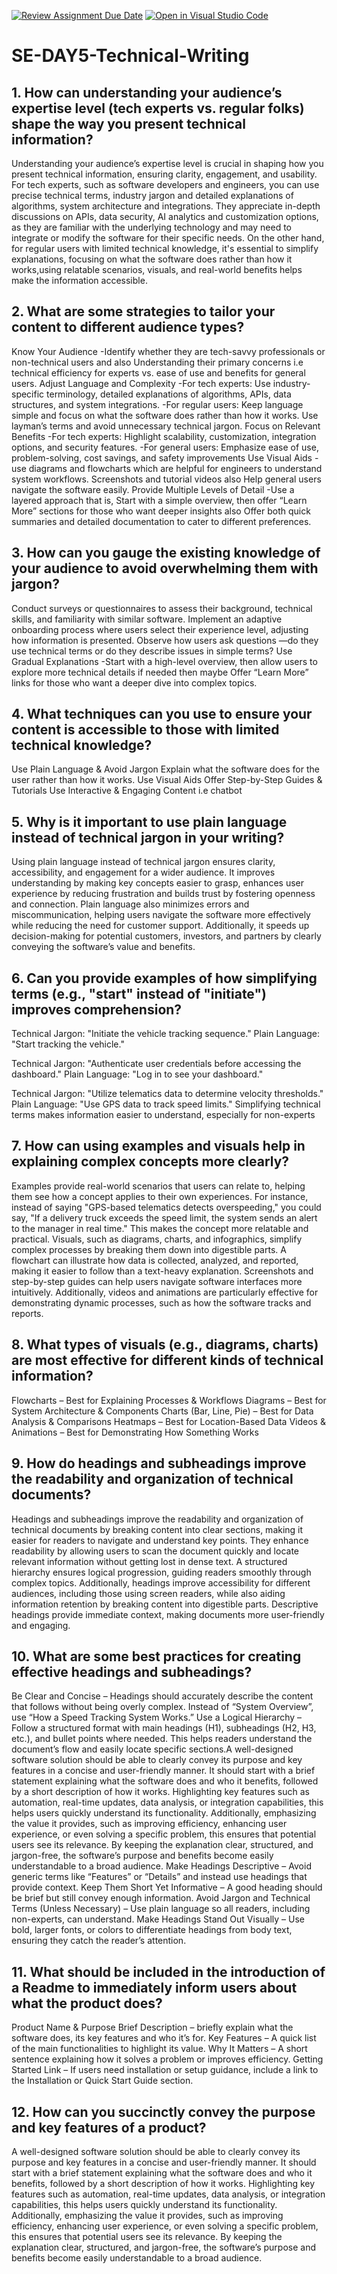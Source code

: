 [![Review Assignment Due Date](https://classroom.github.com/assets/deadline-readme-button-22041afd0340ce965d47ae6ef1cefeee28c7c493a6346c4f15d667ab976d596c.svg)](https://classroom.github.com/a/zsAR-pyY)
[![Open in Visual Studio Code](https://classroom.github.com/assets/open-in-vscode-2e0aaae1b6195c2367325f4f02e2d04e9abb55f0b24a779b69b11b9e10269abc.svg)](https://classroom.github.com/online_ide?assignment_repo_id=18704875&assignment_repo_type=AssignmentRepo)
# SE-DAY5-Technical-Writing
## 1. How can understanding your audience’s expertise level (tech experts vs. regular folks) shape the way you present technical information?

Understanding your audience’s expertise level is crucial in shaping how you present technical information, ensuring clarity, engagement, and usability. 
For tech experts, such as software developers and engineers, you can use precise technical terms, industry jargon and detailed explanations of algorithms, system architecture and integrations. They appreciate in-depth discussions on APIs, data security, AI analytics and customization options, as they are familiar with the underlying technology and may need to integrate or modify the software for their specific needs. 
On the other hand, for regular users with limited technical knowledge, it's essential to simplify explanations, focusing on what the software does rather than how it works,using relatable scenarios, visuals, and real-world benefits helps make the information accessible. 

## 2. What are some strategies to tailor your content to different audience types?

Know Your Audience -Identify whether they are tech-savvy professionals  or non-technical users and also Understanding their primary concerns i.e technical efficiency for experts vs. ease of use and benefits for general users.
Adjust Language and Complexity -For tech experts: Use industry-specific terminology, detailed explanations of algorithms, APIs, data structures, and system integrations.
                               -For regular users: Keep language simple and focus on what the software does rather than how it works. Use layman’s terms and avoid unnecessary technical jargon.
Focus on Relevant Benefits -For tech experts: Highlight scalability, customization, integration options, and security features.
                           -For general users: Emphasize ease of use, problem-solving, cost savings, and safety improvements
Use Visual Aids -use diagrams and flowcharts which are helpful for engineers to understand system workflows. Screenshots and tutorial videos also Help general users navigate the software easily.
Provide Multiple Levels of Detail -Use a layered approach that is, Start with a simple overview, then offer “Learn More” sections for those who want deeper insights also Offer both quick summaries and detailed documentation to cater to different preferences.

## 3. How can you gauge the existing knowledge of your audience to avoid overwhelming them with jargon?

Conduct surveys or questionnaires to assess their background, technical skills, and familiarity with similar software.
Implement an adaptive onboarding process where users select their experience level, adjusting how information is presented.
Observe how users ask questions —do they use technical terms or do they describe issues in simple terms?
Use Gradual Explanations -Start with a high-level overview, then allow users to explore more technical details if needed then maybe Offer “Learn More” links for those who want a deeper dive into complex topics.


## 4. What techniques can you use to ensure your content is accessible to those with limited technical knowledge?

Use Plain Language & Avoid Jargon
Explain what the software does for the user rather than how it works.
Use Visual Aids
Offer Step-by-Step Guides & Tutorials
Use Interactive & Engaging Content i.e chatbot



## 5. Why is it important to use plain language instead of technical jargon in your writing?
Using plain language instead of technical jargon ensures clarity, accessibility, and engagement for a wider audience. 
It improves understanding by making key concepts easier to grasp, enhances user experience by reducing frustration and builds trust by fostering openness and connection. 
Plain language also minimizes errors and miscommunication, helping users navigate the software more effectively while reducing the need for customer support. 
Additionally, it speeds up decision-making for potential customers, investors, and partners by clearly conveying the software’s value and benefits.

## 6. Can you provide examples of how simplifying terms (e.g., "start" instead of "initiate") improves comprehension?
Technical Jargon: "Initiate the vehicle tracking sequence."
Plain Language: "Start tracking the vehicle."

Technical Jargon: "Authenticate user credentials before accessing the dashboard."
Plain Language: "Log in to see your dashboard."

Technical Jargon: "Utilize telematics data to determine velocity thresholds."
Plain Language: "Use GPS data to track speed limits."
Simplifying technical terms makes information easier to understand, especially for non-experts


## 7. How can using examples and visuals help in explaining complex concepts more clearly?
Examples provide real-world scenarios that users can relate to, helping them see how a concept applies to their own experiences. 
For instance, instead of saying "GPS-based telematics detects overspeeding," you could say, "If a delivery truck exceeds the speed limit, the system sends an alert to the manager in real time." This makes the concept more relatable and practical.
Visuals, such as diagrams, charts, and infographics, simplify complex processes by breaking them down into digestible parts. 
A flowchart can illustrate how data is collected, analyzed, and reported, making it easier to follow than a text-heavy explanation. 
Screenshots and step-by-step guides can help users navigate software interfaces more intuitively. 
Additionally, videos and animations are particularly effective for demonstrating dynamic processes, such as how the software tracks and reports.


## 8. What types of visuals (e.g., diagrams, charts) are most effective for different kinds of technical information?
Flowcharts – Best for Explaining Processes & Workflows
Diagrams – Best for System Architecture & Components
Charts (Bar, Line, Pie) – Best for Data Analysis & Comparisons
Heatmaps – Best for Location-Based Data
Videos & Animations – Best for Demonstrating How Something Works

## 9. How do headings and subheadings improve the readability and organization of technical documents?
Headings and subheadings improve the readability and organization of technical documents by breaking content into clear sections, making it easier for readers to navigate and understand key points. They enhance readability by allowing users to scan the document quickly and locate relevant information without getting lost in dense text. A structured hierarchy ensures logical progression, guiding readers smoothly through complex topics. Additionally, headings improve accessibility for different audiences, including those using screen readers, while also aiding information retention by breaking content into digestible parts. Descriptive headings provide immediate context, making documents more user-friendly and engaging.

## 10. What are some best practices for creating effective headings and subheadings?
Be Clear and Concise – Headings should accurately describe the content that follows without being overly complex. Instead of “System Overview”, use “How a Speed Tracking System Works.”
Use a Logical Hierarchy – Follow a structured format with main headings (H1), subheadings (H2, H3, etc.), and bullet points where needed. This helps readers understand the document’s flow and easily locate specific sections.A well-designed software solution should be able to clearly convey its purpose and key features in a concise and user-friendly manner. It should start with a brief statement explaining what the software does and who it benefits, followed by a short description of how it works. Highlighting key features such as automation, real-time updates, data analysis, or integration capabilities, this helps users quickly understand its functionality. Additionally, emphasizing the value it provides, such as improving efficiency, enhancing user experience, or even solving a specific problem, this ensures that potential users see its relevance. By keeping the explanation clear, structured, and jargon-free, the software’s purpose and benefits become easily understandable to a broad audience.
Make Headings Descriptive – Avoid generic terms like “Features” or “Details” and instead use headings that provide context.
Keep Them Short Yet Informative – A good heading should be brief but still convey enough information.
Avoid Jargon and Technical Terms (Unless Necessary) – Use plain language so all readers, including non-experts, can understand.
Make Headings Stand Out Visually – Use bold, larger fonts, or colors to differentiate headings from body text, ensuring they catch the reader’s attention.


## 11. What should be included in the introduction of a Readme to immediately inform users about what the product does?

Product Name & Purpose
Brief Description – briefly explain what the software does, its key features and who it’s for.
Key Features – A quick list of the main functionalities to highlight its value. 
Why It Matters – A short sentence explaining how it solves a problem or improves efficiency. 
Getting Started Link – If users need installation or setup guidance, include a link to the Installation or Quick Start Guide section.

## 12. How can you succinctly convey the purpose and key features of a product?


A well-designed software solution should be able to clearly convey its purpose and key features in a concise and user-friendly manner. It should start with a brief statement explaining what the software does and who it benefits, followed by a short description of how it works. Highlighting key features such as automation, real-time updates, data analysis, or integration capabilities, this helps users quickly understand its functionality. Additionally, emphasizing the value it provides, such as improving efficiency, enhancing user experience, or even solving a specific problem, this ensures that potential users see its relevance. By keeping the explanation clear, structured, and jargon-free, the software’s purpose and benefits become easily understandable to a broad audience.


